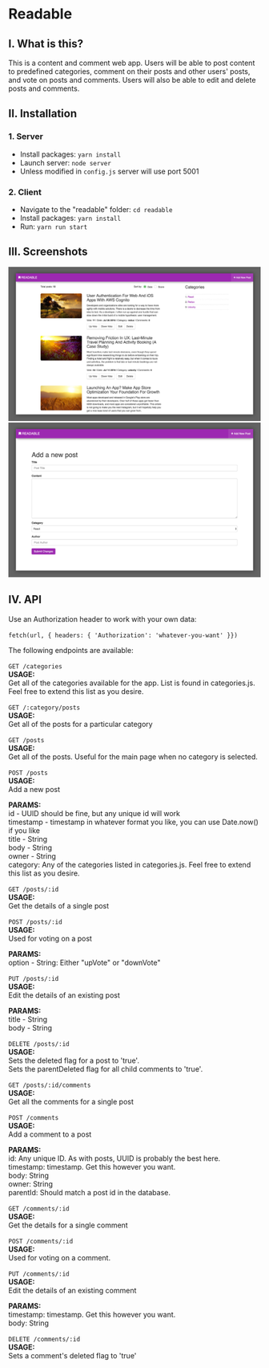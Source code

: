 # Readable 

## I. What is this?
This is a content and comment web app. Users will be able to post content to predefined categories, comment on their posts and other users' posts, and vote on posts and comments. Users will also be able to edit and delete posts and comments.


## II. Installation

### 1. Server

- Install packages: `yarn install`
- Launch server: `node server`
- Unless modified in `config.js` server will use port 5001

### 2. Client

- Navigate to the "readable" folder: `cd readable`
- Install packages: `yarn install`
- Run: `yarn run start`


## III. Screenshots

![](./home.jpg)
![](./add-post.jpg)

## IV. API
Use an Authorization header to work with your own data:

`fetch(url, { headers: { 'Authorization': 'whatever-you-want' }})`

The following endpoints are available:  

`GET /categories`  
  **USAGE:**   
    Get all of the categories available for the app. List is found in categories.js.
    Feel free to extend this list as you desire.    

`GET /:category/posts`  
  **USAGE:**    
    Get all of the posts for a particular category   

`GET /posts`  
  **USAGE:**    
    Get all of the posts. Useful for the main page when no category is selected.  

`POST /posts`  
  **USAGE:**  
    Add a new post  
  
  **PARAMS:**   
    id - UUID should be fine, but any unique id will work  
    timestamp - timestamp in whatever format you like, you can use Date.now() if you like  
    title - String  
    body - String  
    owner - String  
    category: Any of the categories listed in categories.js. Feel free to extend this list as you desire.  

`GET /posts/:id`  
  **USAGE:**  
    Get the details of a single post  

`POST /posts/:id`  
  **USAGE:**  
    Used for voting on a post  

  **PARAMS:**  
    option - String: Either "upVote" or "downVote"  
    
`PUT /posts/:id`  
  **USAGE:**  
    Edit the details of an existing post  

  **PARAMS:**  
    title - String  
    body - String  

`DELETE /posts/:id`  
  **USAGE:**  
    Sets the deleted flag for a post to 'true'.   
    Sets the parentDeleted flag for all child comments to 'true'.  
  
`GET /posts/:id/comments`  
  **USAGE:**  
    Get all the comments for a single post  

`POST /comments`  
  **USAGE:**  
    Add a comment to a post  

  **PARAMS:**  
    id: Any unique ID. As with posts, UUID is probably the best here.  
    timestamp: timestamp. Get this however you want.  
    body: String  
    owner: String  
    parentId: Should match a post id in the database.  

`GET /comments/:id`  
  **USAGE:**  
    Get the details for a single comment  

`POST /comments/:id`  
  **USAGE:**  
    Used for voting on a comment.  

`PUT /comments/:id`  
  **USAGE:**  
    Edit the details of an existing comment  
  
  **PARAMS:**  
    timestamp: timestamp. Get this however you want.  
    body: String  

`DELETE /comments/:id`  
  **USAGE:**  
    Sets a comment's deleted flag to 'true'  